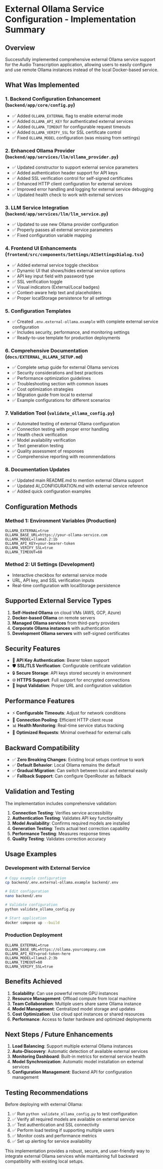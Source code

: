 # External Ollama Service Configuration - Implementation Summary

## Overview

Successfully implemented comprehensive external Ollama service support for the Audio Transcription application, allowing users to easily configure and use remote Ollama instances instead of the local Docker-based service.

## What Was Implemented

### 1. Backend Configuration Enhancement (`backend/app/core/config.py`)
- ✅ Added `OLLAMA_EXTERNAL` flag to enable external mode
- ✅ Added `OLLAMA_API_KEY` for authenticated external services  
- ✅ Added `OLLAMA_TIMEOUT` for configurable request timeouts
- ✅ Added `OLLAMA_VERIFY_SSL` for SSL certificate control
- ✅ Fixed `OLLAMA_MODEL` configuration (was missing from settings)

### 2. Enhanced Ollama Provider (`backend/app/services/llm/ollama_provider.py`)
- ✅ Updated constructor to support external service parameters
- ✅ Added authentication header support for API keys
- ✅ Added SSL verification control for self-signed certificates
- ✅ Enhanced HTTP client configuration for external services
- ✅ Improved error handling and logging for external service debugging
- ✅ Updated health check to work with external services

### 3. LLM Service Integration (`backend/app/services/llm/llm_service.py`)
- ✅ Updated to use new Ollama provider configuration
- ✅ Properly passes all external service parameters
- ✅ Fixed configuration variable mapping

### 4. Frontend UI Enhancements (`frontend/src/components/Settings/AISettingsDialog.tsx`)
- ✅ Added external service toggle checkbox
- ✅ Dynamic UI that shows/hides external service options
- ✅ API key input field with password type
- ✅ SSL verification toggle
- ✅ Visual indicators (External/Local badges)
- ✅ Context-aware help text and placeholders
- ✅ Proper localStorage persistence for all settings

### 5. Configuration Templates
- ✅ Created `.env.external-ollama.example` with complete external service configuration
- ✅ Includes security, performance, and monitoring settings
- ✅ Ready-to-use template for production deployments

### 6. Comprehensive Documentation (`docs/EXTERNAL_OLLAMA_SETUP.md`)
- ✅ Complete setup guide for external Ollama services
- ✅ Security considerations and best practices  
- ✅ Performance optimization guidelines
- ✅ Troubleshooting section with common issues
- ✅ Cost optimization strategies
- ✅ Migration guide from local to external
- ✅ Example configurations for different scenarios

### 7. Validation Tool (`validate_ollama_config.py`)
- ✅ Automated testing of external Ollama configuration
- ✅ Connection testing with proper error handling
- ✅ Health check verification
- ✅ Model availability verification  
- ✅ Text generation testing
- ✅ Quality assessment of responses
- ✅ Comprehensive reporting with recommendations

### 8. Documentation Updates
- ✅ Updated main README.md to mention external Ollama support
- ✅ Updated AI_CONFIGURATION.md with external service reference
- ✅ Added quick configuration examples

## Configuration Methods

### Method 1: Environment Variables (Production)
```env
OLLAMA_EXTERNAL=true
OLLAMA_BASE_URL=https://your-ollama-service.com
OLLAMA_MODEL=llama3.2:1b
OLLAMA_API_KEY=your-bearer-token
OLLAMA_VERIFY_SSL=true
OLLAMA_TIMEOUT=60
```

### Method 2: UI Settings (Development)
- Interactive checkbox for external service mode
- URL, API key, and SSL verification inputs
- Real-time configuration with localStorage persistence

## Supported External Service Types

1. **Self-Hosted Ollama** on cloud VMs (AWS, GCP, Azure)
2. **Docker-based Ollama** on remote servers
3. **Managed Ollama services** from third-party providers
4. **Corporate Ollama instances** with authentication
5. **Development Ollama servers** with self-signed certificates

## Security Features

- 🔐 **API Key Authentication**: Bearer token support
- 🛡️ **SSL/TLS Verification**: Configurable certificate validation
- 🔒 **Secure Storage**: API keys stored securely in environment
- 🌐 **HTTPS Support**: Full support for encrypted connections
- 🚫 **Input Validation**: Proper URL and configuration validation

## Performance Features

- ⚡ **Configurable Timeouts**: Adjust for network conditions
- 🔄 **Connection Pooling**: Efficient HTTP client reuse
- 📊 **Health Monitoring**: Real-time service status tracking
- 🚀 **Optimized Requests**: Minimal overhead for external calls

## Backward Compatibility

- ✅ **Zero Breaking Changes**: Existing local setups continue to work
- ✅ **Default Behavior**: Local Ollama remains the default
- ✅ **Gradual Migration**: Can switch between local and external easily
- ✅ **Fallback Support**: Can configure OpenRouter as fallback

## Validation and Testing

The implementation includes comprehensive validation:

1. **Connection Testing**: Verifies service accessibility
2. **Authentication Testing**: Validates API key functionality  
3. **Model Availability**: Confirms required models are installed
4. **Generation Testing**: Tests actual text correction capability
5. **Performance Testing**: Measures response times
6. **Quality Testing**: Validates correction accuracy

## Usage Examples

### Development with External Service
```bash
# Copy example configuration
cp backend/.env.external-ollama.example backend/.env

# Edit configuration
nano backend/.env

# Validate configuration
python validate_ollama_config.py

# Start application
docker compose up --build
```

### Production Deployment
```env
OLLAMA_EXTERNAL=true
OLLAMA_BASE_URL=https://ollama.yourcompany.com
OLLAMA_API_KEY=prod-token-here
OLLAMA_MODEL=llama3.2:3b
OLLAMA_TIMEOUT=60
OLLAMA_VERIFY_SSL=true
```

## Benefits Achieved

1. **Scalability**: Can use powerful remote GPU instances
2. **Resource Management**: Offload compute from local machine
3. **Team Collaboration**: Multiple users share same Ollama instance
4. **Model Management**: Centralized model storage and updates
5. **Cost Optimization**: Use cloud spot instances or shared resources
6. **Performance**: Access to faster hardware and optimized deployments

## Next Steps / Future Enhancements

1. **Load Balancing**: Support multiple external Ollama instances
2. **Auto-Discovery**: Automatic detection of available external services
3. **Monitoring Dashboard**: Built-in metrics for external service health
4. **Model Synchronization**: Automatic model installation on external services
5. **Configuration Management**: Backend API for configuration management

## Testing Recommendations

Before deploying with external Ollama:

1. ✅ Run `python validate_ollama_config.py` to test configuration
2. ✅ Verify all required models are available on external service
3. ✅ Test authentication and SSL connectivity
4. ✅ Perform load testing if supporting multiple users
5. ✅ Monitor costs and performance metrics
6. ✅ Set up alerting for service availability

This implementation provides a robust, secure, and user-friendly way to integrate external Ollama services while maintaining full backward compatibility with existing local setups.